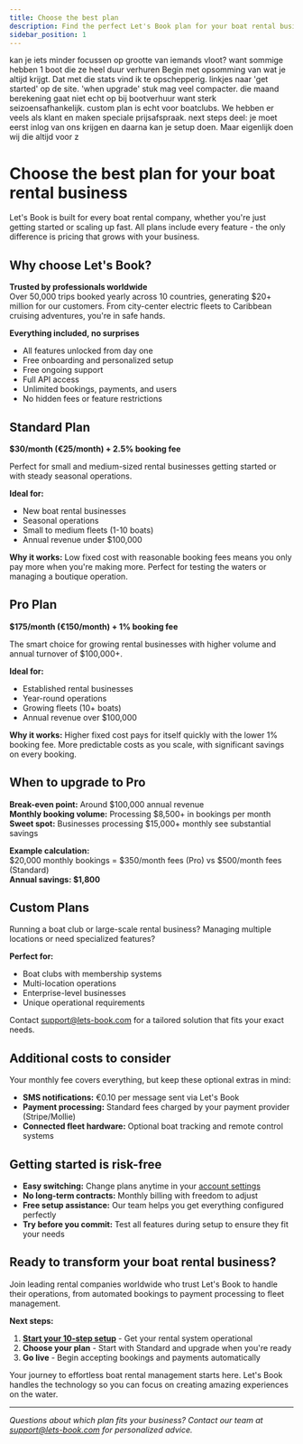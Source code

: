 ```yaml
---
title: Choose the best plan
description: Find the perfect Let's Book plan for your boat rental business - from small operations to large-scale fleets
sidebar_position: 1
---
```


kan je iets minder focussen op grootte van iemands vloot? want sommige hebben 1 boot die ze heel duur verhuren
Begin met opsomming van wat je altijd krijgt. Dat met die stats vind ik te opschepperig.
linkjes naar 'get started' op de site. 
'when upgrade' stuk mag veel compacter. die maand berekening gaat niet echt op bij bootverhuur want sterk seizoensafhankelijk.
custom plan is echt voor boatclubs. We hebben er veels als klant en maken speciale prijsafspraak. 
next steps deel: je moet eerst inlog van ons krijgen en daarna kan je setup doen. Maar eigenlijk doen wij die altijd voor z



# Choose the best plan for your boat rental business

Let's Book is built for every boat rental company, whether you're just getting started or scaling up fast. All plans include every feature - the only difference is pricing that grows with your business.

## Why choose Let's Book?

**Trusted by professionals worldwide**  
Over 50,000 trips booked yearly across 10 countries, generating $20+ million for our customers. From city-center electric fleets to Caribbean cruising adventures, you're in safe hands.

**Everything included, no surprises**
- All features unlocked from day one
- Free onboarding and personalized setup
- Free ongoing support
- Full API access
- Unlimited bookings, payments, and users
- No hidden fees or feature restrictions

## Standard Plan

**$30/month (€25/month) + 2.5% booking fee**

Perfect for small and medium-sized rental businesses getting started or with steady seasonal operations.

**Ideal for:**
- New boat rental businesses
- Seasonal operations
- Small to medium fleets (1-10 boats)
- Annual revenue under $100,000

**Why it works:** Low fixed cost with reasonable booking fees means you only pay more when you're making more. Perfect for testing the waters or managing a boutique operation.

## Pro Plan  

**$175/month (€150/month) + 1% booking fee**

The smart choice for growing rental businesses with higher volume and annual turnover of $100,000+.

**Ideal for:**
- Established rental businesses
- Year-round operations
- Growing fleets (10+ boats)
- Annual revenue over $100,000

**Why it works:** Higher fixed cost pays for itself quickly with the lower 1% booking fee. More predictable costs as you scale, with significant savings on every booking.

## When to upgrade to Pro

**Break-even point:** Around $100,000 annual revenue  
**Monthly booking volume:** Processing $8,500+ in bookings per month  
**Sweet spot:** Businesses processing $15,000+ monthly see substantial savings

**Example calculation:**  
$20,000 monthly bookings = $350/month fees (Pro) vs $500/month fees (Standard)  
**Annual savings: $1,800**

## Custom Plans

Running a boat club or large-scale rental business? Managing multiple locations or need specialized features?

**Perfect for:**
- Boat clubs with membership systems
- Multi-location operations  
- Enterprise-level businesses
- Unique operational requirements

Contact [support@lets-book.com](mailto:support@lets-book.com) for a tailored solution that fits your exact needs.

## Additional costs to consider

Your monthly fee covers everything, but keep these optional extras in mind:

- **SMS notifications:** €0.10 per message sent via Let's Book
- **Payment processing:** Standard fees charged by your payment provider (Stripe/Mollie)
- **Connected fleet hardware:** Optional boat tracking and remote control systems

## Getting started is risk-free

- **Easy switching:** Change plans anytime in your [account settings](https://dashboard.letsbook.app/account/plan)
- **No long-term contracts:** Monthly billing with freedom to adjust
- **Free setup assistance:** Our team helps you get everything configured perfectly
- **Try before you commit:** Test all features during setup to ensure they fit your needs

## Ready to transform your boat rental business?

Join leading rental companies worldwide who trust Let's Book to handle their operations, from automated bookings to payment processing to fleet management.

**Next steps:**
1. **[Start your 10-step setup](./10-step-setup-guide.md)** - Get your rental system operational
2. **Choose your plan** - Start with Standard and upgrade when you're ready
3. **Go live** - Begin accepting bookings and payments automatically

Your journey to effortless boat rental management starts here. Let's Book handles the technology so you can focus on creating amazing experiences on the water.

---

*Questions about which plan fits your business? Contact our team at [support@lets-book.com](mailto:support@lets-book.com) for personalized advice.*
